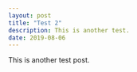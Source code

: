 ```yaml
---
layout: post
title: "Test 2"
description: This is another test.
date: 2019-08-06
---
```


This is another test post.
